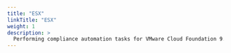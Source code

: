 ```yaml
---
title: "ESX"
linkTitle: "ESX"
weight: 1
description: >
  Performing compliance automation tasks for VMware Cloud Foundation 9.x ESX product STIGs.
---
```

